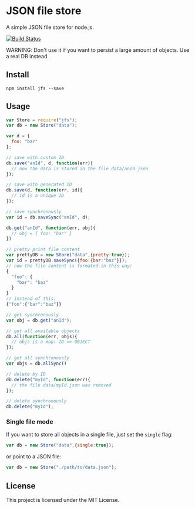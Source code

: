 # JSON file store

A simple JSON file store for node.js.

[![Build Status](https://secure.travis-ci.org/flosse/json-file-store.png)](http://travis-ci.org/flosse/json-file-store)

WARNING:
Don't use it if you want to persist a large amount of objects.
Use a real DB instead.

## Install

    npm install jfs --save

## Usage

```javascript
var Store = require("jfs");
var db = new Store("data");

var d = {
  foo: "bar"
};

// save with custom ID
db.save("anId", d, function(err){
  // now the data is stored in the file data/anId.json
});

// save with generated ID
db.save(d, function(err, id){
  // id is a unique ID
});

// save synchronously
var id = db.saveSync("anId", d);

db.get("anId", function(err, obj){
  // obj = { foo: "bar" }
})

// pretty print file content
var prettyDB = new Store("data",{pretty:true});
var id = prettyDB.saveSync({foo:{bar:"baz"}});
// now the file content is formated in this way:
{
  "foo": {
    "bar": "baz"
  }
}
// instead of this:
{"foo":{"bar":"baz"}}

// get synchronously
var obj = db.get("anId");

// get all available objects
db.all(function(err, objs){
  // objs is a map: ID => OBJECT
});

// get all synchronously
var objs = db.allSync()

// delete by ID
db.delete("myId", function(err){
  // the file data/myId.json was removed
});

// delete synchronously
db.delete("myId");
```

### Single file mode

If you want to store all objects in a single file, just set the `single` flag:

```javascript
var db = new Store("data",{single:true});
```

or point to a JSON file:

```javascript
var db = new Store("./path/to/data.json");
```

## License

This project is licensed under the MIT License.
